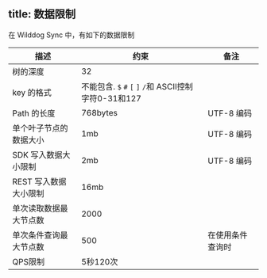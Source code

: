 title: 数据限制
---

在 Wilddog Sync 中，有如下的数据限制

| 描述 | 约束 |        备注       |
| ------------- |-----|-------- |
| 树的深度  | 32	   |           |
| key 的格式 | 不能包含. `$` `#` `[` `]` `/`和 ASCII控制字符0-31和127 |  |
| Path 的长度 | 768bytes  | UTF-8 编码 |
| 单个叶子节点的数据大小 | 1mb	 | UTF-8 编码|
| SDK 写入数据大小限制   | 2mb	 | UTF-8 编码|
| REST 写入数据大小限制 |       16mb    |  	|
| 单次读取数据最大节点数| 2000  |  	|
| 单次条件查询最大节点数| 500  |在使用条件查询时|
| QPS限制 | 5秒120次                       |   ||


